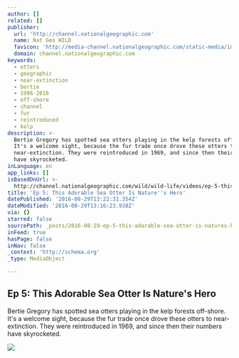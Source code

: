 ```yaml
---
author: []
related: []
publisher:
  url: 'http://channel.nationalgeographic.com'
  name: Nat Geo WILD
  favicon: 'http://media-channel.nationalgeographic.com/static-media/images/favicon.ico'
  domain: channel.nationalgeographic.com
keywords:
  - otters
  - geographic
  - near-extinction
  - bertie
  - 1996-2016
  - off-shore
  - channel
  - fur
  - reintroduced
  - kelp
description: >-
  Bertie Gregory has spotted sea otters playing in the kelp forests off-shore.
  It's a welcome sight, because the fur trade once drove these otters to
  near-extinction. They were reintroduced in 1969, and since then their numbers
  have skyrocketed.
inLanguage: en
app_links: []
isBasedOnUrl: >-
  http://channel.nationalgeographic.com/wild/wild-life/videos/ep-5-this-adorable-sea-otter-is-natures-hero/
title: 'Ep 5: This Adorable Sea Otter Is Nature''s Hero'
datePublished: '2016-08-29T13:22:31.354Z'
dateModified: '2016-08-29T13:16:23.938Z'
via: {}
starred: false
sourcePath: _posts/2016-08-29-ep-5-this-adorable-sea-otter-is-natures-hero.md
inFeed: true
hasPage: false
inNav: false
_context: 'http://schema.org'
_type: MediaObject

---
```

<article style=""><h1>Ep 5: This Adorable Sea Otter Is Nature's Hero</h1><p>Bertie Gregory has spotted sea otters playing in the kelp forests off-shore. It's a welcome sight, because the fur trade once drove these otters to near-extinction. They were reintroduced in 1969, and since then their numbers have skyrocketed.</p><img src="http://media-channel.nationalgeographic.com/media/uploads/photos/content/video/2016/08/24/747509315831_747509315831_EP5.jpg" /></article>